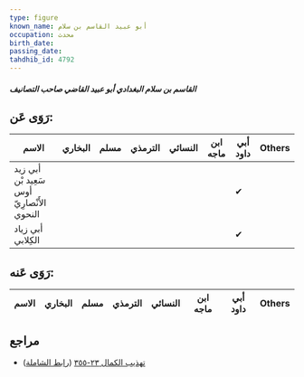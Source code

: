 ```yaml
---
type: figure
known_name: أبو عبيد القاسم بن سلام
occupation: محدث
birth_date:
passing_date:
tahdhib_id: 4792
---
```

##### القاسم بن سلام البغدادي أبو عبيد القاضي صاحب التصانيف

## رَوَى عَن:
| الاسم                                      | البخاري | مسلم | الترمذي | النسائي | ابن ماجه | أبي داود | Others |
| ------------------------------------------ | ------- | ---- | ------- | ------- | -------- | -------- | ------ |
| أبي زيد سَعِيد بْن أوس الأَنْصارِيّ النحوي |         |      |         |         |          | ✔        |        |
| أبي زياد الكِلابي                          |         |      |         |         |          | ✔        |        |
## رَوَى عَنه:
| الاسم | البخاري | مسلم | الترمذي | النسائي | ابن ماجه | أبي داود | Others |
| ----- | ------- | ---- | ------- | ------- | -------- | -------- | ------ |
## مراجع
- [تهذيب الكمال ٢٣-٣٥٥](obsidian://open?vault=Tahdhib-al-Kamal&file=Figures/٤٧٩٢-القاسم%20بن%20سلام%20البغدادي%20أبو%20عبيد%20القاضي%20صاحب%20التصانيف) ([رابط الشاملة](https://shamela.ws/book/3722/12242))